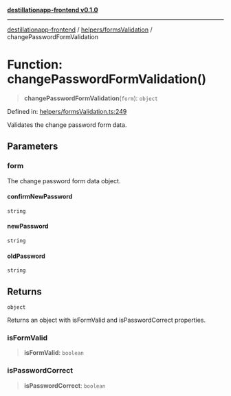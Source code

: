 [**destillationapp-frontend v0.1.0**](../../../README.md)

***

[destillationapp-frontend](../../../modules.md) / [helpers/formsValidation](../README.md) / changePasswordFormValidation

# Function: changePasswordFormValidation()

> **changePasswordFormValidation**(`form`): `object`

Defined in: [helpers/formsValidation.ts:249](https://github.com/DestillApp/main/blob/ec2df52a50a22efb35f12a0243274f6d03fbca52/frontend/src/helpers/formsValidation.ts#L249)

Validates the change password form data.

## Parameters

### form

The change password form data object.

#### confirmNewPassword

`string`

#### newPassword

`string`

#### oldPassword

`string`

## Returns

`object`

Returns an object with isFormValid and isPasswordCorrect properties.

### isFormValid

> **isFormValid**: `boolean`

### isPasswordCorrect

> **isPasswordCorrect**: `boolean`
